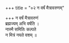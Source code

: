 +++
title = "०२ न वर्षं मैत्रावरुणम्"

+++
न वर्षं मैत्रावरुणं  
ब्रह्मज्यम् अभि वर्षति ।  
नास्मै समितिः कल्पते  
न मित्रं नयते वशम् ॥